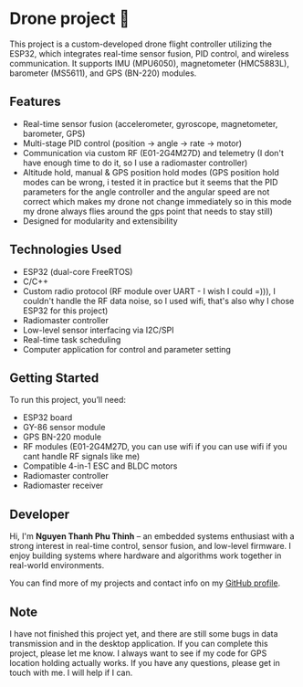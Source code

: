 # Drone project 🚁

This project is a custom-developed drone flight controller utilizing the ESP32, which integrates real-time sensor fusion, PID control, and wireless communication. It supports IMU (MPU6050), magnetometer (HMC5883L), barometer (MS5611), and GPS (BN-220) modules.

## Features
- Real-time sensor fusion (accelerometer, gyroscope, magnetometer, barometer, GPS)
- Multi-stage PID control (position → angle → rate → motor)
- Communication via custom RF (E01-2G4M27D) and telemetry (I don't have enough time to do it, so I use a radiomaster controller)
- Altitude hold, manual & GPS position hold modes (GPS position hold modes can be wrong, i tested it in practice but it seems that the PID parameters for the angle controller and the angular speed are not correct which makes my drone not change immediately so in this mode my drone always flies around the gps point that needs to stay still)
- Designed for modularity and extensibility

## Technologies Used
- ESP32 (dual-core FreeRTOS)
- C/C++
- Custom radio protocol (RF module over UART - I wish I could =))), I couldn't handle the RF data noise, so I used wifi, that's also why I chose ESP32 for this project)
- Radiomaster controller
- Low-level sensor interfacing via I2C/SPI
- Real-time task scheduling
- Computer application for control and parameter setting

## Getting Started
To run this project, you’ll need:
- ESP32 board
- GY-86 sensor module
- GPS BN-220 module
- RF modules (E01-2G4M27D, you can use wifi if you can use wifi if you cant handle RF signals like me)
- Compatible 4-in-1 ESC and BLDC motors
- Radiomaster controller
- Radiomaster receiver

## Developer
Hi, I'm **Nguyen Thanh Phu Thinh** – an embedded systems enthusiast with a strong interest in real-time control, sensor fusion, and low-level firmware. I enjoy building systems where hardware and algorithms work together in real-world environments.

You can find more of my projects and contact info on my [GitHub profile](https://github.com/Burnysheep).

## Note
I have not finished this project yet, and there are still some bugs in data transmission and in the desktop application. If you can complete this project, please let me know. I always want to see if my code for GPS location holding actually works. If you have any questions, please get in touch with me. I will help if I can.
